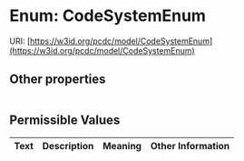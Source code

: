 
# Enum: CodeSystemEnum




URI: [https://w3id.org/pcdc/model/CodeSystemEnum](https://w3id.org/pcdc/model/CodeSystemEnum)


## Other properties

|  |  |  |
| --- | --- | --- |

## Permissible Values

| Text | Description | Meaning | Other Information |
| :--- | :---: | :---: | ---: |

